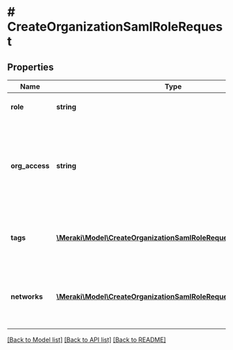 # # CreateOrganizationSamlRoleRequest

## Properties

Name | Type | Description | Notes
------------ | ------------- | ------------- | -------------
**role** | **string** | The role of the SAML administrator |
**org_access** | **string** | The privilege of the SAML administrator on the organization. Can be one of &#39;none&#39;, &#39;read-only&#39;, &#39;full&#39; or &#39;enterprise&#39; |
**tags** | [**\Meraki\Model\CreateOrganizationSamlRoleRequestTagsInner[]**](CreateOrganizationSamlRoleRequestTagsInner.md) | The list of tags that the SAML administrator has privileges on | [optional]
**networks** | [**\Meraki\Model\CreateOrganizationSamlRoleRequestNetworksInner[]**](CreateOrganizationSamlRoleRequestNetworksInner.md) | The list of networks that the SAML administrator has privileges on | [optional]

[[Back to Model list]](../../README.md#models) [[Back to API list]](../../README.md#endpoints) [[Back to README]](../../README.md)
